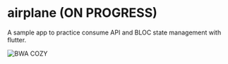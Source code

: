 # airplane (ON PROGRESS)

A sample app to practice consume API and  BLOC state management with flutter.

![BWA COZY](https://buildwithangga.com/storage/assets/thumbnails/thumbnail%20kelas%20%20Mastering%20Flutter%20BLoC%20dan%20Null%20Safety_%20Flight%20Travel%20App%20Development%20photo%201%20(1).png)


